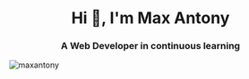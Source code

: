 
<h1 align="center">Hi 👋, I'm Max Antony</h1>
<h3 align="center">A Web Developer in continuous learning</h3>

<p align="left"> <img src="https://komarev.com/ghpvc/?username=maxantony" alt="maxantony" /> </p>

